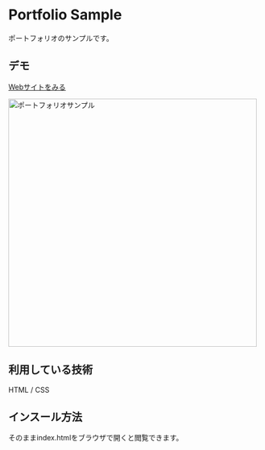 Portfolio Sample
====

ポートフォリオのサンプルです。

## デモ
[Webサイトをみる](https://techis-jp-portfolio-satoko.herokuapp.com/)

<img width="493" alt="ポートフォリオサンプル" src="https://user-images.githubusercontent.com/85017240/121147885-3d026880-c87c-11eb-8a5f-9a08233a9c8a.png">

## 利用している技術
HTML / CSS

## インスール方法
そのままindex.htmlをブラウザで開くと閲覧できます。

